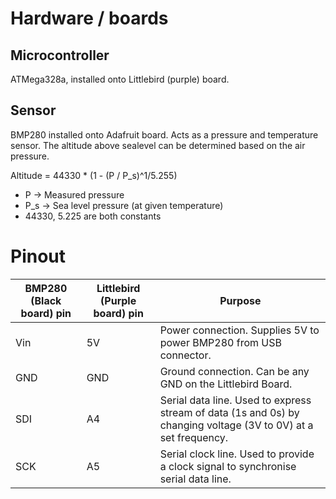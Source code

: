 # Hardware / boards
## Microcontroller
ATMega328a, installed onto Littlebird (purple) board.

## Sensor
BMP280 installed onto Adafruit board. Acts as a pressure and temperature sensor. The altitude above sealevel can be determined based on the air pressure.

Altitude = 44330 * (1 - (P / P_s)^1/5.255)

- P -> Measured pressure
- P_s -> Sea level pressure (at given temperature)
- 44330, 5.225 are both constants

# Pinout

| BMP280 (Black board) pin | Littlebird (Purple board) pin | Purpose |
| --- | --- | --- |
| Vin | 5V | Power connection. Supplies 5V to power BMP280 from USB connector.|
| GND | GND | Ground connection. Can be any GND on the Littlebird Board. |
| SDI | A4 | Serial data line. Used to express stream of data (1s and 0s) by changing voltage (3V to 0V) at a set frequency. |
| SCK | A5 | Serial clock line. Used to provide a clock signal to synchronise serial data line. |
